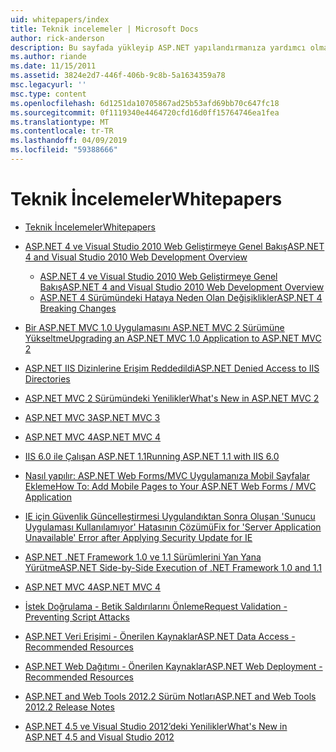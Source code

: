```yaml
---
uid: whitepapers/index
title: Teknik incelemeler | Microsoft Docs
author: rick-anderson
description: Bu sayfada yükleyip ASP.NET yapılandırmanıza yardımcı olması için ve güvenli, hızlı ve esnek ASP.NET uygulamaları yazmanıza yardımcı olmak amacıyla teknik incelemeler bulabilirsiniz.
ms.author: riande
ms.date: 11/15/2011
ms.assetid: 3824e2d7-446f-406b-9c8b-5a1634359a78
msc.legacyurl: ''
msc.type: content
ms.openlocfilehash: 6d1251da10705867ad25b53afd69bb70c647fc18
ms.sourcegitcommit: 0f1119340e4464720cfd16d0ff15764746ea1fea
ms.translationtype: MT
ms.contentlocale: tr-TR
ms.lasthandoff: 04/09/2019
ms.locfileid: "59388666"
---
```

# <a name="whitepapers"></a><span data-ttu-id="6f358-103">Teknik İncelemeler</span><span class="sxs-lookup"><span data-stu-id="6f358-103">Whitepapers</span></span>

- [<span data-ttu-id="6f358-104">Teknik İncelemeler</span><span class="sxs-lookup"><span data-stu-id="6f358-104">Whitepapers</span></span>](overview.md)
- [<span data-ttu-id="6f358-105">ASP.NET 4 ve Visual Studio 2010 Web Geliştirmeye Genel Bakış</span><span class="sxs-lookup"><span data-stu-id="6f358-105">ASP.NET 4 and Visual Studio 2010 Web Development Overview</span></span>](aspnet4/index.md)

    - [<span data-ttu-id="6f358-106">ASP.NET 4 ve Visual Studio 2010 Web Geliştirmeye Genel Bakış</span><span class="sxs-lookup"><span data-stu-id="6f358-106">ASP.NET 4 and Visual Studio 2010 Web Development Overview</span></span>](aspnet4/overview.md)
    - [<span data-ttu-id="6f358-107">ASP.NET 4 Sürümündeki Hataya Neden Olan Değişiklikler</span><span class="sxs-lookup"><span data-stu-id="6f358-107">ASP.NET 4 Breaking Changes</span></span>](aspnet4/breaking-changes.md)
- [<span data-ttu-id="6f358-108">Bir ASP.NET MVC 1.0 Uygulamasını ASP.NET MVC 2 Sürümüne Yükseltme</span><span class="sxs-lookup"><span data-stu-id="6f358-108">Upgrading an ASP.NET MVC 1.0 Application to ASP.NET MVC 2</span></span>](aspnet-mvc2-upgrade-notes.md)
- [<span data-ttu-id="6f358-109">ASP.NET IIS Dizinlerine Erişim Reddedildi</span><span class="sxs-lookup"><span data-stu-id="6f358-109">ASP.NET Denied Access to IIS Directories</span></span>](denied-access-to-iis-directories.md)
- [<span data-ttu-id="6f358-110">ASP.NET MVC 2 Sürümündeki Yenilikler</span><span class="sxs-lookup"><span data-stu-id="6f358-110">What's New in ASP.NET MVC 2</span></span>](what-is-new-in-aspnet-mvc.md)
- [<span data-ttu-id="6f358-111">ASP.NET MVC 3</span><span class="sxs-lookup"><span data-stu-id="6f358-111">ASP.NET MVC 3</span></span>](mvc3-release-notes.md)
- [<span data-ttu-id="6f358-112">ASP.NET MVC 4</span><span class="sxs-lookup"><span data-stu-id="6f358-112">ASP.NET MVC 4</span></span>](mvc4-beta-release-notes.md)
- [<span data-ttu-id="6f358-113">IIS 6.0 ile Çalışan ASP.NET 1.1</span><span class="sxs-lookup"><span data-stu-id="6f358-113">Running ASP.NET 1.1 with IIS 6.0</span></span>](aspnet-and-iis6.md)
- [<span data-ttu-id="6f358-114">Nasıl yapılır: ASP.NET Web Forms/MVC Uygulamanıza Mobil Sayfalar Ekleme</span><span class="sxs-lookup"><span data-stu-id="6f358-114">How To: Add Mobile Pages to Your ASP.NET Web Forms / MVC Application</span></span>](add-mobile-pages-to-your-aspnet-web-forms-mvc-application.md)
- [<span data-ttu-id="6f358-115">IE için Güvenlik Güncelleştirmesi Uygulandıktan Sonra Oluşan 'Sunucu Uygulaması Kullanılamıyor' Hatasının Çözümü</span><span class="sxs-lookup"><span data-stu-id="6f358-115">Fix for 'Server Application Unavailable' Error after Applying Security Update for IE</span></span>](ms03-32-issue.md)
- [<span data-ttu-id="6f358-116">ASP.NET .NET Framework 1.0 ve 1.1 Sürümlerini Yan Yana Yürütme</span><span class="sxs-lookup"><span data-stu-id="6f358-116">ASP.NET Side-by-Side Execution of .NET Framework 1.0 and 1.1</span></span>](side-by-side-with-10.md)
- [<span data-ttu-id="6f358-117">ASP.NET MVC 4</span><span class="sxs-lookup"><span data-stu-id="6f358-117">ASP.NET MVC 4</span></span>](mvc4-release-notes.md)
- [<span data-ttu-id="6f358-118">İstek Doğrulama - Betik Saldırılarını Önleme</span><span class="sxs-lookup"><span data-stu-id="6f358-118">Request Validation - Preventing Script Attacks</span></span>](request-validation.md)
- [<span data-ttu-id="6f358-119">ASP.NET Veri Erişimi - Önerilen Kaynaklar</span><span class="sxs-lookup"><span data-stu-id="6f358-119">ASP.NET Data Access - Recommended Resources</span></span>](aspnet-data-access-content-map.md)
- [<span data-ttu-id="6f358-120">ASP.NET Web Dağıtımı - Önerilen Kaynaklar</span><span class="sxs-lookup"><span data-stu-id="6f358-120">ASP.NET Web Deployment - Recommended Resources</span></span>](aspnet-web-deployment-content-map.md)
- [<span data-ttu-id="6f358-121">ASP.NET and Web Tools 2012.2 Sürüm Notları</span><span class="sxs-lookup"><span data-stu-id="6f358-121">ASP.NET and Web Tools 2012.2 Release Notes</span></span>](aspnet-and-web-tools-20122-release-notes.md)
- [<span data-ttu-id="6f358-122">ASP.NET 4.5 ve Visual Studio 2012’deki Yenilikler</span><span class="sxs-lookup"><span data-stu-id="6f358-122">What's New in ASP.NET 4.5 and Visual Studio 2012</span></span>](whats-new-in-aspnet-45-and-visual-studio-2012.md)
